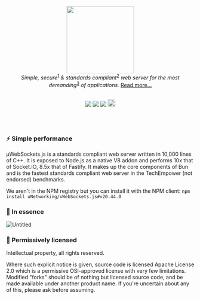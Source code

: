 <div align="center">
<img src="https://raw.githubusercontent.com/uNetworking/uWebSockets/master/misc/logo.svg" height="180" /><br>
<i>Simple, secure</i><sup><a href="https://github.com/uNetworking/uWebSockets/tree/master/fuzzing#fuzz-testing-of-various-parsers-and-mocked-examples">1</a></sup><i> & standards compliant</i><sup><a href="https://unetworking.github.io/uWebSockets.js/report.pdf">2</a></sup><i> web server for the most demanding</i><sup><a href="https://github.com/uNetworking/uWebSockets/tree/master/benchmarks#benchmark-driven-development">3</a></sup><i> of applications.</i> <a href="https://github.com/uNetworking/uWebSockets#readme">Read more...</a>
<br><br>

<a href="https://github.com/uNetworking/uWebSockets.js/releases"><img src="https://img.shields.io/github/v/release/uNetworking/uWebSockets.js"></a> <a href="https://bugs.chromium.org/p/oss-fuzz/issues/list?sort=-opened&can=1&q=proj:uwebsockets"><img src="https://oss-fuzz-build-logs.storage.googleapis.com/badges/uwebsockets.svg" /></a> <img src="https://img.shields.io/badge/established-in%202016-green" /> <a href="https://twitter.com/uNetworkingAB"><img src="https://raw.githubusercontent.com/uNetworking/uWebSockets/master/misc/follow.png" height="20"/></a>
</div>
<br><br>

### :zap: Simple performance
µWebSockets.js is a standards compliant web server written in 10,000 lines of C++. It is exposed to Node.js as a native V8 addon and performs 10x that of Socket.IO, 8.5x that of Fastify. It makes up the core components of Bun and is the fastest standards compliant web server in the TechEmpower (not endorsed) benchmarks.

We aren't in the NPM registry but you can install it with the NPM client: `npm install uNetworking/uWebSockets.js#v20.44.0`

### :dash: In essence

![Untitled](https://github.com/user-attachments/assets/a527ff1c-2e89-4c30-9918-990575f1d9d7)

### :handshake: Permissively licensed
Intellectual property, all rights reserved.

Where such explicit notice is given, source code is licensed Apache License 2.0 which is a permissive OSI-approved license with very few limitations. Modified "forks" should be of nothing but licensed source code, and be made available under another product name. If you're uncertain about any of this, please ask before assuming.
